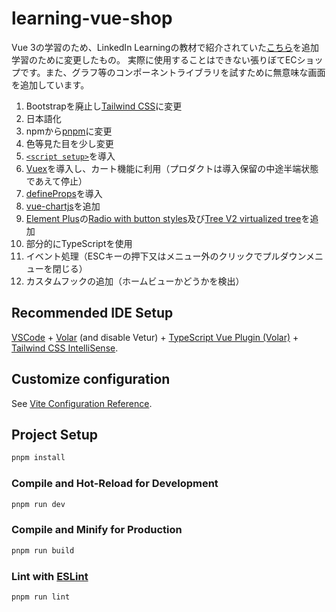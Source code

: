 # learning-vue-shop

Vue 3の学習のため、LinkedIn Learningの教材で紹介されていた[こちら](https://github.com/LinkedInLearning/vue3-esst-2834032)を追加学習のために変更したもの。
実際に使用することはできない張りぼてECショップです。また、グラフ等のコンポーネントライブラリを試すために無意味な画面を追加しています。

1. Bootstrapを廃止し[Tailwind CSS](https://tailwindcss.com/)に変更
1. 日本語化
1. npmから[pnpm](https://pnpm.io/)に変更
1. 色等見た目を少し変更
1. [`<script setup>`](https://vuejs.org/api/sfc-script-setup.html#defineprops-defineemits)を導入
1. [Vuex](https://vuex.vuejs.org/ja/)を導入し、カート機能に利用（プロダクトは導入保留の中途半端状態であえて停止）
1. [defineProps](https://vuejs.org/api/sfc-script-setup.html#defineprops-defineemits)を導入
1. [vue-chartjs](https://vue-chartjs.org/)を追加
1. [Element Plus](https://element-plus.org/en-US/)の[Radio with button styles](https://element-plus.org/en-US/component/radio.html#button-style)及び[Tree V2 virtualized tree](https://element-plus.org/en-US/component/tree-v2.html)を追加
1. 部分的にTypeScriptを使用
1. イベント処理（ESCキーの押下又はメニュー外のクリックでプルダウンメニューを閉じる）
1. カスタムフックの追加（ホームビューかどうかを検出）

## Recommended IDE Setup

[VSCode](https://code.visualstudio.com/) + [Volar](https://marketplace.visualstudio.com/items?itemName=Vue.volar) (and disable Vetur) + [TypeScript Vue Plugin (Volar)](https://marketplace.visualstudio.com/items?itemName=Vue.vscode-typescript-vue-plugin) + [Tailwind CSS IntelliSense](https://marketplace.visualstudio.com/items?itemName=bradlc.vscode-tailwindcss).

## Customize configuration

See [Vite Configuration Reference](https://vitejs.dev/config/).

## Project Setup

```sh
pnpm install
```

### Compile and Hot-Reload for Development

```sh
pnpm run dev
```

### Compile and Minify for Production

```sh
pnpm run build
```

### Lint with [ESLint](https://eslint.org/)

```sh
pnpm run lint
```
